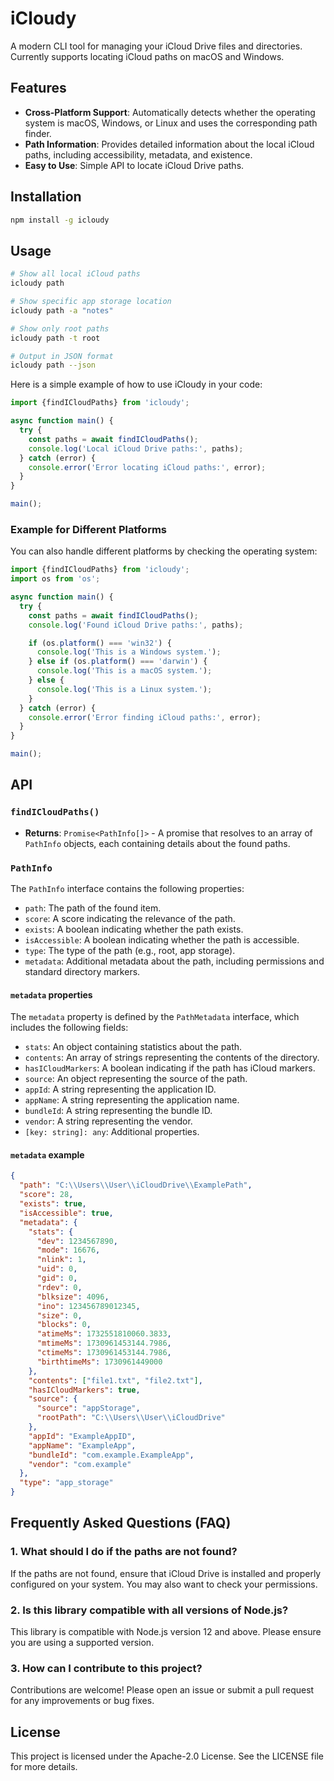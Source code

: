 # iCloudy

A modern CLI tool for managing your iCloud Drive files and directories. Currently supports locating iCloud paths on macOS and Windows.

## Features

- **Cross-Platform Support**: Automatically detects whether the operating system is macOS, Windows, or Linux and uses
  the corresponding path finder.
- **Path Information**: Provides detailed information about the local iCloud paths, including accessibility, metadata, and
  existence.
- **Easy to Use**: Simple API to locate iCloud Drive paths.

## Installation

```bash
npm install -g icloudy
```

## Usage

```bash
# Show all local iCloud paths
icloudy path

# Show specific app storage location
icloudy path -a "notes"

# Show only root paths
icloudy path -t root

# Output in JSON format
icloudy path --json
```

Here is a simple example of how to use iCloudy in your code:

```javascript
import {findICloudPaths} from 'icloudy';

async function main() {
  try {
    const paths = await findICloudPaths();
    console.log('Local iCloud Drive paths:', paths);
  } catch (error) {
    console.error('Error locating iCloud paths:', error);
  }
}

main();
```

### Example for Different Platforms

You can also handle different platforms by checking the operating system:

```javascript
import {findICloudPaths} from 'icloudy';
import os from 'os';

async function main() {
  try {
    const paths = await findICloudPaths();
    console.log('Found iCloud Drive paths:', paths);

    if (os.platform() === 'win32') {
      console.log('This is a Windows system.');
    } else if (os.platform() === 'darwin') {
      console.log('This is a macOS system.');
    } else {
      console.log('This is a Linux system.');
    }
  } catch (error) {
    console.error('Error finding iCloud paths:', error);
  }
}

main();
```

## API

### `findICloudPaths()`

- **Returns**: `Promise<PathInfo[]>` - A promise that resolves to an array of `PathInfo` objects, each containing
  details about the found paths.

### `PathInfo`

The `PathInfo` interface contains the following properties:

- `path`: The path of the found item.
- `score`: A score indicating the relevance of the path.
- `exists`: A boolean indicating whether the path exists.
- `isAccessible`: A boolean indicating whether the path is accessible.
- `type`: The type of the path (e.g., root, app storage).
- `metadata`: Additional metadata about the path, including permissions and standard directory markers.

#### `metadata` properties

The `metadata` property is defined by the `PathMetadata` interface, which includes the following fields:

- `stats`: An object containing statistics about the path.
- `contents`: An array of strings representing the contents of the directory.
- `hasICloudMarkers`: A boolean indicating if the path has iCloud markers.
- `source`: An object representing the source of the path.
- `appId`: A string representing the application ID.
- `appName`: A string representing the application name.
- `bundleId`: A string representing the bundle ID.
- `vendor`: A string representing the vendor.
- `[key: string]: any`: Additional properties.

#### `metadata` example

```json
{
  "path": "C:\\Users\\User\\iCloudDrive\\ExamplePath",
  "score": 28,
  "exists": true,
  "isAccessible": true,
  "metadata": {
    "stats": {
      "dev": 1234567890,
      "mode": 16676,
      "nlink": 1,
      "uid": 0,
      "gid": 0,
      "rdev": 0,
      "blksize": 4096,
      "ino": 123456789012345,
      "size": 0,
      "blocks": 0,
      "atimeMs": 1732551810060.3833,
      "mtimeMs": 1730961453144.7986,
      "ctimeMs": 1730961453144.7986,
      "birthtimeMs": 1730961449000
    },
    "contents": ["file1.txt", "file2.txt"],
    "hasICloudMarkers": true,
    "source": {
      "source": "appStorage",
      "rootPath": "C:\\Users\\User\\iCloudDrive"
    },
    "appId": "ExampleAppID",
    "appName": "ExampleApp",
    "bundleId": "com.example.ExampleApp",
    "vendor": "com.example"
  },
  "type": "app_storage"
}
```

## Frequently Asked Questions (FAQ)

### 1. What should I do if the paths are not found?

If the paths are not found, ensure that iCloud Drive is installed and properly configured on your system. You may also
want to check your permissions.

### 2. Is this library compatible with all versions of Node.js?

This library is compatible with Node.js version 12 and above. Please ensure you are using a supported version.

### 3. How can I contribute to this project?

Contributions are welcome! Please open an issue or submit a pull request for any improvements or bug fixes.

## License

This project is licensed under the Apache-2.0 License. See the LICENSE file for more details.
